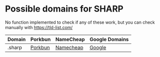 # Possible domains for SHARP

No function implemented to check if any of these work, but you can check manually with https://tld-list.com/

| Domain | Porkbun | NameCheap | Google Domains |
|---|---|---|---|
| .sharp | [Porkbun](https://porkbun.com/checkout/search?prb=e814663da1&tlds=&idnLanguage=&search=search&q=.sharp) | [Namecheap](https://www.namecheap.com/domains/registration/results/?domain=.sharp) | [Google](https://domains.google.com/registrar/search?searchTerm=.sharp) |
